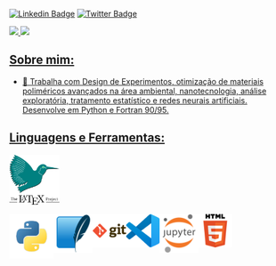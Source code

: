 [![Linkedin Badge](https://img.shields.io/badge/-LinkedIn-blue?style=flat-square&logo=Linkedin&logoColor=white&link=https://www.linkedin.com/in/marcello-santos-20ab0623)](https://www.linkedin.com/in/marcello-santos-20ab0623/)
[![Twitter Badge](https://img.shields.io/badge/-Twitter-1ca0f1?style=flat-square&labelColor=1ca0f1&logo=twitter&logoColor=white&link=https://twitter.com/OnPhysike)](https://twitter.com/OnPhysike)

<div>
  <a href="https://github.com/pojucan">
  <img height="150em" src="https://github-readme-stats.vercel.app/api?username=pojucan&show_icons=true&theme=dark&include_all_commits=true&count_private=true"/>
  <img height="150em" src="https://github-readme-stats.vercel.app/api/top-langs/?username=pojucan&layout=compact&langs_count=8&theme=dark"/>
</div>

## Sobre mim:

- 🔭 Trabalha com Design de Experimentos, otimização de materiais poliméricos avançados na área ambiental, nanotecnologia, análise exploratória, tratamento estatístico e redes neurais artificiais. Desenvolve em Python e Fortran 90/95.

## Linguagens e Ferramentas:

[<img src="https://raw.githubusercontent.com/github/explore/80688e429a7d4ef2fca1e82350fe8e3517d3494d/topics/latex/latex.png" width="90">](https://github.com/topics/latex)

<img align="left" alt="Python" width="80px" src="https://raw.githubusercontent.com/github/explore/80688e429a7d4ef2fca1e82350fe8e3517d3494d/topics/python/python.png" />

<img align="left" height="70" src="https://raw.githubusercontent.com/github/explore/2d218e3aa252dc90eef269b34eeec1fbd15dc07e/topics/sqlite/sqlite.png">

<img align="left" height="60" src="https://raw.githubusercontent.com/github/explore/80688e429a7d4ef2fca1e82350fe8e3517d3494d/topics/git/git.png">

<img align="left" alt="Visual Studio Code" width="60px" src="https://raw.githubusercontent.com/github/explore/78df643247d429f6cc873026c0622819ad797942/topics/visual-studio-code/visual-studio-code.png" />

<img align="left" height="70" src="https://raw.githubusercontent.com/github/explore/80688e429a7d4ef2fca1e82350fe8e3517d3494d/topics/jupyter-notebook/jupyter-notebook.png">

<img align="left" alt="HTML5" width="60px" src="https://raw.githubusercontent.com/github/explore/80688e429a7d4ef2fca1e82350fe8e3517d3494d/topics/html/html.png" />
